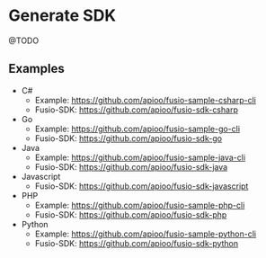 # Generate SDK

@TODO

## Examples

* C#
    * Example: https://github.com/apioo/fusio-sample-csharp-cli
    * Fusio-SDK: https://github.com/apioo/fusio-sdk-csharp
* Go
    * Example: https://github.com/apioo/fusio-sample-go-cli
    * Fusio-SDK: https://github.com/apioo/fusio-sdk-go
* Java
    * Example: https://github.com/apioo/fusio-sample-java-cli
    * Fusio-SDK: https://github.com/apioo/fusio-sdk-java
* Javascript
    * Fusio-SDK: https://github.com/apioo/fusio-sdk-javascript
* PHP
    * Example: https://github.com/apioo/fusio-sample-php-cli
    * Fusio-SDK: https://github.com/apioo/fusio-sdk-php
* Python
  * Example: https://github.com/apioo/fusio-sample-python-cli
  * Fusio-SDK: https://github.com/apioo/fusio-sdk-python
